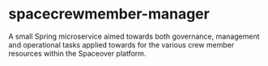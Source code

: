 # spacecrewmember-manager
A small Spring microservice aimed towards both governance, management and operational tasks applied towards for the various crew member resources within the Spaceover platform.
